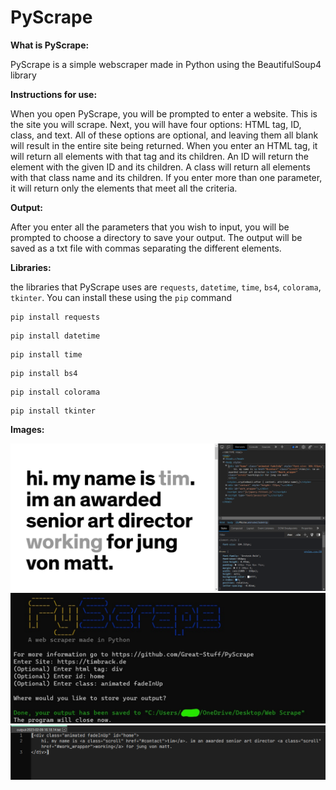 # PyScrape

<strong>What is PyScrape:</strong>

PyScrape is a simple webscraper made in Python using the BeautifulSoup4 library


<strong>Instructions for use:</strong>

When you open PyScrape, you will be prompted to enter a website. This is the site you will scrape. Next, you will have four options: HTML tag, ID, class, and text. All of these options are optional, and leaving them all blank will result in the entire site being returned. When you enter an HTML tag, it will return all elements with that tag and its children. An ID will return the element with the given ID and its children. A class will return all elements with that class name and its children. If you enter more than one parameter, it will return only the elements that meet all the criteria.

<strong>Output:</strong>

After you enter all the parameters that you wish to input, you will be prompted to choose a directory to save your output. The output will be saved as a txt file with commas separating the different elements.

<strong>Libraries:</strong>

the libraries that PyScrape uses are `requests`, `datetime`, `time`, `bs4`, `colorama`, `tkinter`. You can install these using the `pip` command 
```poweshell
pip install requests
```
```poweshell
pip install datetime
```
```poweshell
pip install time
```
```poweshell
pip install bs4
```
```poweshell
pip install colorama
```
```poweshell
pip install tkinter
```

<strong>Images: </strong>

<img src="pictures/Site Example.png" alt="Website with inspect console open">

<img src="pictures/Web Scrape Example.jpg" alt="PyScrape console axample">

<img src="pictures/Output Example.png" alt="Content of the div of the website">
